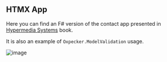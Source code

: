 ## HTMX App

Here you can find an F# version of the contact app presented in [Hypermedia Systems](https://hypermedia.systems/) book.

It is also an example of `Oxpecker.ModelValidation` usage.

![image](https://github.com/Lanayx/Oxpecker/assets/3329606/888dc44f-3fa5-43e1-9da7-5df1d255b584)
